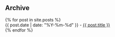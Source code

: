 <div id="archive">
<h2>Archive</h2>

<ul style="list-style: none; padding-left: 0">
  {% for post in site.posts %}
    <li>      
      {{ post.date | date: "%Y-%m-%d" }} - <a href="{{ post.url }}">{{ post.title }}</a>
    </li>
  {% endfor %}
</ul>
</div>

<script>
document.addEventListener('DOMContentLoaded', function() {
    document.getElementById('claps').remove();
});
</script>
